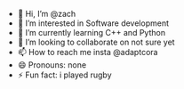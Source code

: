 - 👋 Hi, I’m @zach
- 👀 I’m interested in Software development 
- 🌱 I’m currently learning C++ and Python
- 💞️ I’m looking to collaborate on not sure yet 
- 📫 How to reach me insta @adaptcora
- 😄 Pronouns: none
- ⚡ Fun fact: i played rugby

<!---
zachery2322/zachery2322 is a ✨ special ✨ repository because its `README.md` (this file) appears on your GitHub profile.
You can click the Preview link to take a look at your changes.
--->
